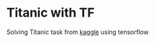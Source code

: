 # Titanic with TF

Solving Titanic task from [kaggle](https://www.kaggle.com/competitions/titanic/overview) using tensorflow

